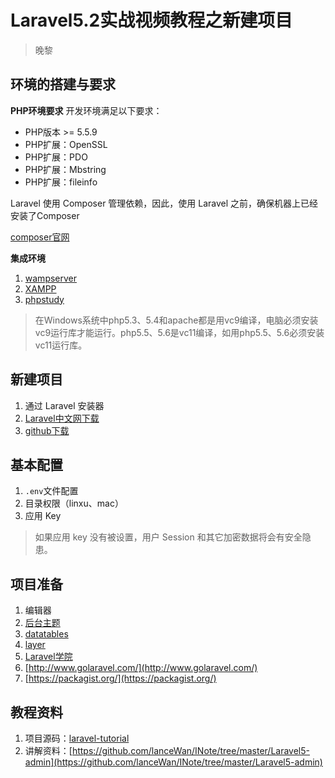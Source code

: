 # Laravel5.2实战视频教程之新建项目
> 晚黎

## 环境的搭建与要求

**PHP环境要求**
开发环境满足以下要求：
* PHP版本 >= 5.5.9
* PHP扩展：OpenSSL
* PHP扩展：PDO
* PHP扩展：Mbstring
* PHP扩展：fileinfo

Laravel 使用 Composer 管理依赖，因此，使用 Laravel 之前，确保机器上已经安装了Composer

[composer官网](https://getcomposer.org/)


**集成环境**

1. [wampserver](http://www.wampserver.com/)
2. [XAMPP](https://www.apachefriends.org/zh_cn/index.html)
3. [phpstudy](http://www.phpstudy.net/)

> 在Windows系统中php5.3、5.4和apache都是用vc9编译，电脑必须安装vc9运行库才能运行。php5.5、5.6是vc11编译，如用php5.5、5.6必须安装vc11运行库。

## 新建项目
1. 通过 Laravel 安装器
2. [Laravel中文网下载](http://www.golaravel.com/download/)
3. [github下载](https://github.com/laravel/laravel)

## 基本配置
1. `.env`文件配置
2. 目录权限（linxu、mac）
3. 应用 Key

> 如果应用 key 没有被设置，用户 Session 和其它加密数据将会有安全隐患。


## 项目准备
1. 编辑器
2. [后台主题](https://github.com/puikinsh/gentelella)
3. [datatables](http://datatables.club/)
4. [layer](http://layer.layui.com/)
5. [Laravel学院](http://laravelacademy.org/)
6. [http://www.golaravel.com/](http://www.golaravel.com/)
7. [https://packagist.org/](https://packagist.org/)

## 教程资料
1. 项目源码：[laravel-tutorial](https://github.com/lanceWan/laravel-tutorial)
2. 讲解资料：[https://github.com/lanceWan/INote/tree/master/Laravel5-admin](https://github.com/lanceWan/INote/tree/master/Laravel5-admin)
